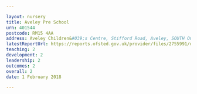 ```yaml
---

layout: nursery
title: Aveley Pre School
urn: 401544
postcode: RM15 4AA
address: Aveley Children&#039;s Centre, Stifford Road, Aveley, SOUTH OCKENDON, Essex, RM15 4AA
latestReportUrl: https://reports.ofsted.gov.uk/provider/files/2755991/urn/401544.pdf
teaching: 2
development: 2
leadership: 2
outcomes: 2
overall: 2
date: 1 February 2018

---
```

